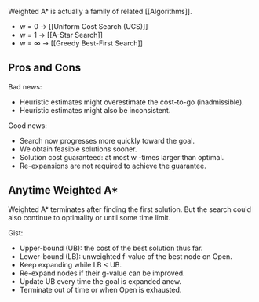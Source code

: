 
Weighted A* is actually a family of related [[Algorithms]].
- w = 0 → [[Uniform Cost Search (UCS)]]
- w = 1 → [[A-Star Search]]
- w = ∞ → [[Greedy Best-First Search]]

## Pros and Cons

Bad news:
- Heuristic estimates might overestimate the cost-to-go (inadmissible).
- Heuristic estimates might also be inconsistent.

Good news:
- Search now progresses more quickly toward the goal.
- We obtain feasible solutions sooner.
- Solution cost guaranteed: at most w -times larger than optimal.
- Re-expansions are not required to achieve the guarantee.

## Anytime Weighted A*

Weighted A* terminates after finding the first solution. But the search could also continue to optimality or until some time limit.

Gist:
- Upper-bound (UB): the cost of the best solution thus far.
- Lower-bound (LB): unweighted f-value of the best node on Open.
- Keep expanding while LB < UB.
- Re-expand nodes if their g-value can be improved.
- Update UB every time the goal is expanded anew.
- Terminate out of time or when Open is exhausted.